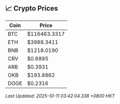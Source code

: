 ## 📈 Crypto Prices

| Coin | Price |
| ---- | ----- |
| BTC | $116463.3317 |
| ETH | $3988.3411 |
| BNB | $1218.0190 |
| CRV | $0.6895 |
| ARB | $0.3931 |
| OKB | $193.8862 |
| DOGE | $0.2316 |

_Last Updated: 2025-10-11 03:42:04.338 +0800 HKT_
